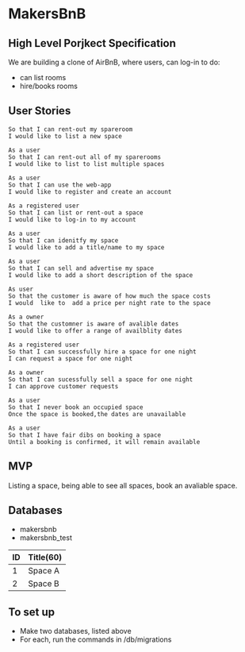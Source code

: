 # MakersBnB

## High Level Porjkect Specification
We are building a clone of AirBnB, where users, can log-in to do:
- can list rooms
- hire/books rooms

## User Stories

```As a user 
So that I can rent-out my spareroom 
I would like to list a new space 

As a user
So that I can rent-out all of my sparerooms  
I would like to list to list multiple spaces  

As a user
So that I can use the web-app
I would like to register and create an account

As a registered user
So that I can list or rent-out a space
I would like to log-in to my account

As a user
So that I can idenitfy my space
I would like to add a title/name to my space

As a user
So that I can sell and advertise my space
I would like to add a short description of the space

As user
So that the customer is aware of how much the space costs
I would  like to  add a price per night rate to the space

As a owner
So that the customner is aware of avalible dates
I would like to offer a range of availblity dates

As a registered user
So that I can successfully hire a space for one night
I can request a space for one night

As a owner
So that I can sucessfully sell a space for one night
I can approve customer requests

As a user
So that I never book an occupied space
Once the space is booked,the dates are unavailable

As a user
So that I have fair dibs on booking a space
Until a booking is confirmed, it will remain available

```

## MVP

Listing a space, being able to see all spaces, book an avaliable space.

## Databases
- makersbnb
- makersbnb_test

| ID | Title(60) |
| -- | -------- |
| 1  | Space A  |
| 2  | Space B  |

## To set up

- Make two databases, listed above
- For each, run the commands in /db/migrations